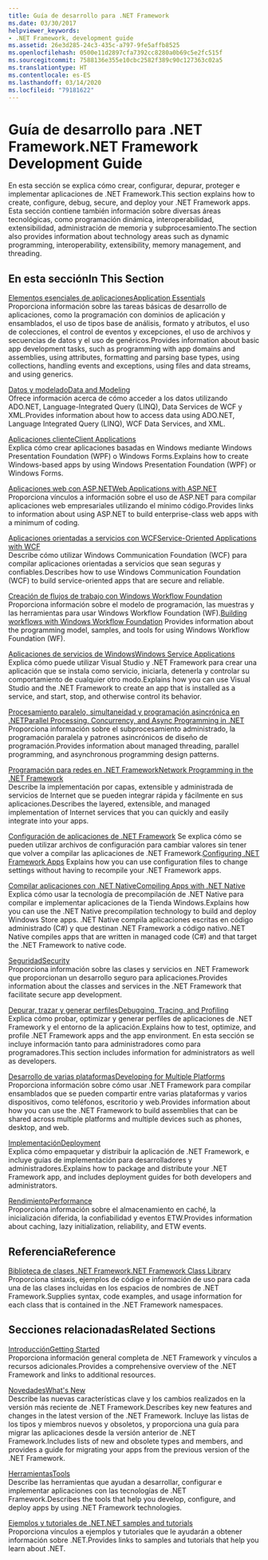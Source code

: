 ```yaml
---
title: Guía de desarrollo para .NET Framework
ms.date: 03/30/2017
helpviewer_keywords:
- .NET Framework, development guide
ms.assetid: 26e3d285-24c3-435c-a797-9fe5affb8525
ms.openlocfilehash: 0500e11d2897cfa7392cc8280a0b69c5e2fc515f
ms.sourcegitcommit: 7588136e355e10cbc2582f389c90c127363c02a5
ms.translationtype: HT
ms.contentlocale: es-ES
ms.lasthandoff: 03/14/2020
ms.locfileid: "79181622"
---
```

# <a name="net-framework-development-guide"></a><span data-ttu-id="a4485-102">Guía de desarrollo para .NET Framework</span><span class="sxs-lookup"><span data-stu-id="a4485-102">.NET Framework Development Guide</span></span>
<span data-ttu-id="a4485-103">En esta sección se explica cómo crear, configurar, depurar, proteger e implementar aplicaciones de .NET Framework.</span><span class="sxs-lookup"><span data-stu-id="a4485-103">This section explains how to create, configure, debug, secure, and deploy your .NET Framework apps.</span></span> <span data-ttu-id="a4485-104">Esta sección contiene también información sobre diversas áreas tecnológicas, como programación dinámica, interoperabilidad, extensibilidad, administración de memoria y subprocesamiento.</span><span class="sxs-lookup"><span data-stu-id="a4485-104">The section also provides information about technology areas such as dynamic programming, interoperability, extensibility, memory management, and threading.</span></span>  
  
## <a name="in-this-section"></a><span data-ttu-id="a4485-105">En esta sección</span><span class="sxs-lookup"><span data-stu-id="a4485-105">In This Section</span></span>  
 [<span data-ttu-id="a4485-106">Elementos esenciales de aplicaciones</span><span class="sxs-lookup"><span data-stu-id="a4485-106">Application Essentials</span></span>](../standard/application-essentials.md)  
 <span data-ttu-id="a4485-107">Proporciona información sobre las tareas básicas de desarrollo de aplicaciones, como la programación con dominios de aplicación y ensamblados, el uso de tipos base de análisis, formato y atributos, el uso de colecciones, el control de eventos y excepciones, el uso de archivos y secuencias de datos y el uso de genéricos.</span><span class="sxs-lookup"><span data-stu-id="a4485-107">Provides information about basic app development tasks, such as programming with app domains and assemblies, using attributes, formatting and parsing base types, using collections, handling events and exceptions, using files and data streams, and using generics.</span></span>  
  
 [<span data-ttu-id="a4485-108">Datos y modelado</span><span class="sxs-lookup"><span data-stu-id="a4485-108">Data and Modeling</span></span>](./data/index.md)  
 <span data-ttu-id="a4485-109">Ofrece información acerca de cómo acceder a los datos utilizando ADO.NET, Language-Integrated Query (LINQ), Data Services de WCF y XML.</span><span class="sxs-lookup"><span data-stu-id="a4485-109">Provides information about how to access data using ADO.NET, Language Integrated Query (LINQ), WCF Data Services, and XML.</span></span>  
  
 [<span data-ttu-id="a4485-110">Aplicaciones cliente</span><span class="sxs-lookup"><span data-stu-id="a4485-110">Client Applications</span></span>](develop-client-apps.md)  
 <span data-ttu-id="a4485-111">Explica cómo crear aplicaciones basadas en Windows mediante Windows Presentation Foundation (WPF) o Windows Forms.</span><span class="sxs-lookup"><span data-stu-id="a4485-111">Explains how to create Windows-based apps by using Windows Presentation Foundation (WPF) or Windows Forms.</span></span>  
  
 [<span data-ttu-id="a4485-112">Aplicaciones web con ASP.NET</span><span class="sxs-lookup"><span data-stu-id="a4485-112">Web Applications with ASP.NET</span></span>](develop-web-apps-with-aspnet.md)  
 <span data-ttu-id="a4485-113">Proporciona vínculos a información sobre el uso de ASP.NET para compilar aplicaciones web empresariales utilizando el mínimo código.</span><span class="sxs-lookup"><span data-stu-id="a4485-113">Provides links to information about using ASP.NET to build enterprise-class web apps with a minimum of coding.</span></span>  
  
 [<span data-ttu-id="a4485-114">Aplicaciones orientadas a servicios con WCF</span><span class="sxs-lookup"><span data-stu-id="a4485-114">Service-Oriented Applications with WCF</span></span>](./wcf/index.md)  
 <span data-ttu-id="a4485-115">Describe cómo utilizar Windows Communication Foundation (WCF) para compilar aplicaciones orientadas a servicios que sean seguras y confiables.</span><span class="sxs-lookup"><span data-stu-id="a4485-115">Describes how to use Windows Communication Foundation (WCF) to build service-oriented apps that are secure and reliable.</span></span>  
  
 <span data-ttu-id="a4485-116">[Creación de flujos de trabajo con Windows Workflow Foundation](windows-workflow-foundation/index.md) Proporciona información sobre el modelo de programación, las muestras y las herramientas para usar Windows Workflow Foundation (WF).</span><span class="sxs-lookup"><span data-stu-id="a4485-116">[Building workflows with Windows Workflow Foundation](windows-workflow-foundation/index.md) Provides information about the programming model, samples, and tools for using Windows Workflow Foundation (WF).</span></span>  

 [<span data-ttu-id="a4485-117">Aplicaciones de servicios de Windows</span><span class="sxs-lookup"><span data-stu-id="a4485-117">Windows Service Applications</span></span>](./windows-services/index.md)  
 <span data-ttu-id="a4485-118">Explica cómo puede utilizar Visual Studio y .NET Framework para crear una aplicación que se instala como servicio, iniciarla, detenerla y controlar su comportamiento de cualquier otro modo.</span><span class="sxs-lookup"><span data-stu-id="a4485-118">Explains how you can use Visual Studio and the .NET Framework to create an app that is installed as a service, and start, stop, and otherwise control its behavior.</span></span>  
  
 [<span data-ttu-id="a4485-119">Procesamiento paralelo, simultaneidad y programación asincrónica en .NET</span><span class="sxs-lookup"><span data-stu-id="a4485-119">Parallel Processing, Concurrency, and Async Programming in .NET</span></span>](../standard/parallel-processing-and-concurrency.md)  
 <span data-ttu-id="a4485-120">Proporciona información sobre el subprocesamiento administrado, la programación paralela y patrones asincrónicos de diseño de programación.</span><span class="sxs-lookup"><span data-stu-id="a4485-120">Provides information about managed threading, parallel programming, and asynchronous programming design patterns.</span></span>  
  
 [<span data-ttu-id="a4485-121">Programación para redes en .NET Framework</span><span class="sxs-lookup"><span data-stu-id="a4485-121">Network Programming in the .NET Framework</span></span>](./network-programming/index.md)  
 <span data-ttu-id="a4485-122">Describe la implementación por capas, extensible y administrada de servicios de Internet que se pueden integrar rápida y fácilmente en sus aplicaciones.</span><span class="sxs-lookup"><span data-stu-id="a4485-122">Describes the layered, extensible, and managed implementation of Internet services that you can quickly and easily integrate into your apps.</span></span>  
  
 <span data-ttu-id="a4485-123">[Configuración de aplicaciones de .NET Framework](configure-apps/index.md) Se explica cómo se pueden utilizar archivos de configuración para cambiar valores sin tener que volver a compilar las aplicaciones de .NET Framework.</span><span class="sxs-lookup"><span data-stu-id="a4485-123">[Configuring .NET Framework Apps](configure-apps/index.md) Explains how you can use configuration files to change settings without having to recompile your .NET Framework apps.</span></span>  
  
 [<span data-ttu-id="a4485-124">Compilar aplicaciones con .NET Native</span><span class="sxs-lookup"><span data-stu-id="a4485-124">Compiling Apps with .NET Native</span></span>](./net-native/index.md)  
 <span data-ttu-id="a4485-125">Explica cómo usar la tecnología de precompilación de .NET Native para compilar e implementar aplicaciones de la Tienda Windows.</span><span class="sxs-lookup"><span data-stu-id="a4485-125">Explains how you can use the .NET Native precompilation technology to build and deploy Windows Store apps.</span></span> <span data-ttu-id="a4485-126">.NET Native compila aplicaciones escritas en código administrado (C#) y que destinan .NET Framework a código nativo.</span><span class="sxs-lookup"><span data-stu-id="a4485-126">.NET Native compiles apps that are written in managed code (C#) and that target the .NET Framework to native code.</span></span>  
  
 [<span data-ttu-id="a4485-127">Seguridad</span><span class="sxs-lookup"><span data-stu-id="a4485-127">Security</span></span>](../standard/security/index.md)  
 <span data-ttu-id="a4485-128">Proporciona información sobre las clases y servicios en .NET Framework que proporcionan un desarrollo seguro para aplicaciones.</span><span class="sxs-lookup"><span data-stu-id="a4485-128">Provides information about the classes and services in the .NET Framework that facilitate secure app development.</span></span>  
  
 [<span data-ttu-id="a4485-129">Depurar, trazar y generar perfiles</span><span class="sxs-lookup"><span data-stu-id="a4485-129">Debugging, Tracing, and Profiling</span></span>](./debug-trace-profile/index.md)  
 <span data-ttu-id="a4485-130">Explica cómo probar, optimizar y generar perfiles de aplicaciones de .NET Framework y el entorno de la aplicación.</span><span class="sxs-lookup"><span data-stu-id="a4485-130">Explains how to test, optimize, and profile .NET Framework apps and the app environment.</span></span> <span data-ttu-id="a4485-131">En esta sección se incluye información tanto para administradores como para programadores.</span><span class="sxs-lookup"><span data-stu-id="a4485-131">This section includes information for administrators as well as developers.</span></span>  
  
 [<span data-ttu-id="a4485-132">Desarrollo de varias plataformas</span><span class="sxs-lookup"><span data-stu-id="a4485-132">Developing for Multiple Platforms</span></span>](../standard/cross-platform/index.md)  
 <span data-ttu-id="a4485-133">Proporciona información sobre cómo usar .NET Framework para compilar ensamblados que se pueden compartir entre varias plataformas y varios dispositivos, como teléfonos, escritorio y web.</span><span class="sxs-lookup"><span data-stu-id="a4485-133">Provides information about how you can use the .NET Framework to build assemblies that can be shared across multiple platforms and multiple devices such as phones, desktop, and web.</span></span>  
  
 [<span data-ttu-id="a4485-134">Implementación</span><span class="sxs-lookup"><span data-stu-id="a4485-134">Deployment</span></span>](./deployment/index.md)  
 <span data-ttu-id="a4485-135">Explica cómo empaquetar y distribuir la aplicación de .NET Framework, e incluye guías de implementación para desarrolladores y administradores.</span><span class="sxs-lookup"><span data-stu-id="a4485-135">Explains how to package and distribute your .NET Framework app, and includes deployment guides for both developers and administrators.</span></span>  
  
 [<span data-ttu-id="a4485-136">Rendimiento</span><span class="sxs-lookup"><span data-stu-id="a4485-136">Performance</span></span>](./performance/index.md)  
 <span data-ttu-id="a4485-137">Proporciona información sobre el almacenamiento en caché, la inicialización diferida, la confiabilidad y eventos ETW.</span><span class="sxs-lookup"><span data-stu-id="a4485-137">Provides information about caching, lazy initialization, reliability, and ETW events.</span></span>  

## <a name="reference"></a><span data-ttu-id="a4485-138">Referencia</span><span class="sxs-lookup"><span data-stu-id="a4485-138">Reference</span></span>  
 [<span data-ttu-id="a4485-139">Biblioteca de clases .NET Framework</span><span class="sxs-lookup"><span data-stu-id="a4485-139">.NET Framework Class Library</span></span>](/dotnet/api/?view=netframework-4.7)  
 <span data-ttu-id="a4485-140">Proporciona sintaxis, ejemplos de código e información de uso para cada una de las clases incluidas en los espacios de nombres de .NET Framework.</span><span class="sxs-lookup"><span data-stu-id="a4485-140">Supplies syntax, code examples, and usage information for each class that is contained in the .NET Framework namespaces.</span></span>  
  
## <a name="related-sections"></a><span data-ttu-id="a4485-141">Secciones relacionadas</span><span class="sxs-lookup"><span data-stu-id="a4485-141">Related Sections</span></span>  
 [<span data-ttu-id="a4485-142">Introducción</span><span class="sxs-lookup"><span data-stu-id="a4485-142">Getting Started</span></span>](./get-started/index.md)  
 <span data-ttu-id="a4485-143">Proporciona información general completa de .NET Framework y vínculos a recursos adicionales.</span><span class="sxs-lookup"><span data-stu-id="a4485-143">Provides a comprehensive overview of the .NET Framework and links to additional resources.</span></span>  
  
 [<span data-ttu-id="a4485-144">Novedades</span><span class="sxs-lookup"><span data-stu-id="a4485-144">What's New</span></span>](./whats-new/index.md)  
 <span data-ttu-id="a4485-145">Describe las nuevas características clave y los cambios realizados en la versión más reciente de .NET Framework.</span><span class="sxs-lookup"><span data-stu-id="a4485-145">Describes key new features and changes in the latest version of the .NET Framework.</span></span> <span data-ttu-id="a4485-146">Incluye las listas de los tipos y miembros nuevos y obsoletos, y proporciona una guía para migrar las aplicaciones desde la versión anterior de .NET Framework.</span><span class="sxs-lookup"><span data-stu-id="a4485-146">Includes lists of new and obsolete types and members, and provides a guide for migrating your apps from the previous version of the .NET Framework.</span></span>  
  
 [<span data-ttu-id="a4485-147">Herramientas</span><span class="sxs-lookup"><span data-stu-id="a4485-147">Tools</span></span>](./tools/index.md)  
 <span data-ttu-id="a4485-148">Describe las herramientas que ayudan a desarrollar, configurar e implementar aplicaciones con las tecnologías de .NET Framework.</span><span class="sxs-lookup"><span data-stu-id="a4485-148">Describes the tools that help you develop, configure, and deploy apps by using .NET Framework technologies.</span></span>  
  
 [<span data-ttu-id="a4485-149">Ejemplos y tutoriales de .NET</span><span class="sxs-lookup"><span data-stu-id="a4485-149">.NET samples and tutorials</span></span>](../samples-and-tutorials/index.md)  
 <span data-ttu-id="a4485-150">Proporciona vínculos a ejemplos y tutoriales que le ayudarán a obtener información sobre .NET.</span><span class="sxs-lookup"><span data-stu-id="a4485-150">Provides links to samples and tutorials that help you learn about .NET.</span></span>
